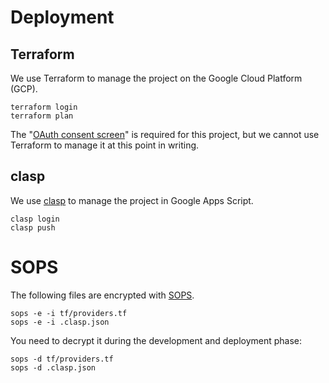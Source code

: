 # Deployment

## Terraform

We use Terraform to manage the project on the Google Cloud Platform (GCP).

```
terraform login
terraform plan
```

The "[OAuth consent screen](https://developers.google.com/apps-script/guides/cloud-platform-projects)" is required for this project, but we cannot use Terraform to manage it at this point in writing.

## clasp

We use [clasp](https://github.com/google/clasp) to manage the project in Google Apps Script.

```
clasp login
clasp push
```

# SOPS

The following files are encrypted with [SOPS](https://getsops.io/).

```
sops -e -i tf/providers.tf
sops -e -i .clasp.json
```

You need to decrypt it during the development and deployment phase:

```
sops -d tf/providers.tf
sops -d .clasp.json
```
